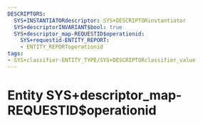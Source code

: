 ```yaml
---
DESCRIPTORS:
  SYS+INSTANTIATORdescriptor: SYS+DESCRIPTORinstantiator
  SYS+descriptorINVARIANT$bool: true
  SYS+descriptor_map-REQUESTID$operationid:
    SYS+requestid-ENTITY_REPORT:
    - ENTITY_REPORToperationid
tags:
- SYS+classifier-ENTITY_TYPE/SYS+DESCRIPTORclassifier_value
---
```

# Entity SYS+descriptor_map-REQUESTID$operationid

